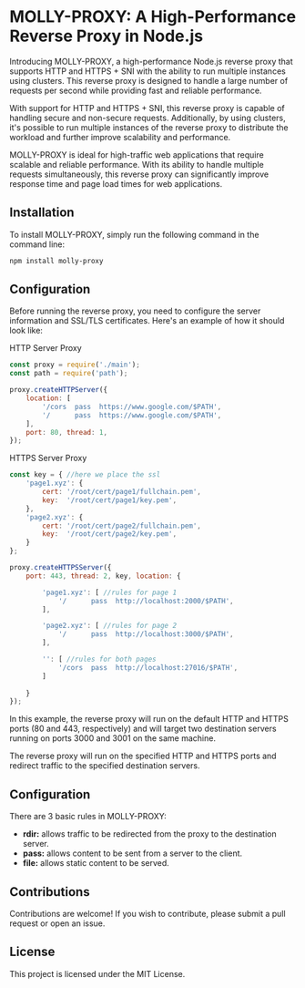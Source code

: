 # MOLLY-PROXY: A High-Performance Reverse Proxy in Node.js

Introducing MOLLY-PROXY, a high-performance Node.js reverse proxy that supports HTTP and HTTPS + SNI with the ability to run multiple instances using clusters. This reverse proxy is designed to handle a large number of requests per second while providing fast and reliable performance.

With support for HTTP and HTTPS + SNI, this reverse proxy is capable of handling secure and non-secure requests. Additionally, by using clusters, it's possible to run multiple instances of the reverse proxy to distribute the workload and further improve scalability and performance.

MOLLY-PROXY is ideal for high-traffic web applications that require scalable and reliable performance. With its ability to handle multiple requests simultaneously, this reverse proxy can significantly improve response time and page load times for web applications.

## Installation

To install MOLLY-PROXY, simply run the following command in the command line:

```bash
npm install molly-proxy
```

## Configuration

Before running the reverse proxy, you need to configure the server information and SSL/TLS certificates. Here's an example of how it should look like:

HTTP Server Proxy
```javascript
const proxy = require('./main');
const path = require('path');

proxy.createHTTPServer({
    location: [
        '/cors  pass  https://www.google.com/$PATH',
        '/      pass  https://www.google.com/$PATH',
    ], 
    port: 80, thread: 1,
});

```

HTTPS Server Proxy
```javascript
const key = { //here we place the ssl
    'page1.xyz': {
        cert: '/root/cert/page1/fullchain.pem',
        key:  '/root/cert/page1/key.pem',
    }, 
    'page2.xyz': {
        cert: '/root/cert/page2/fullchain.pem',
        key:  '/root/cert/page2/key.pem',
    }
};

proxy.createHTTPSServer({
    port: 443, thread: 2, key, location: {

        'page1.xyz': [ //rules for page 1
            '/      pass  http://localhost:2000/$PATH',
        ],

        'page2.xyz': [ //rules for page 2
            '/      pass  http://localhost:3000/$PATH',
        ],

        '': [ //rules for both pages
            '/cors  pass  http://localhost:27016/$PATH',
        ]
    
    }
});
```

In this example, the reverse proxy will run on the default HTTP and HTTPS ports (80 and 443, respectively) and will target two destination servers running on ports 3000 and 3001 on the same machine.

The reverse proxy will run on the specified HTTP and HTTPS ports and redirect traffic to the specified destination servers.

## Configuration

There are 3 basic rules in MOLLY-PROXY:
- **rdir:** allows traffic to be redirected from the proxy to the destination server.
- **pass:** allows content to be sent from a server to the client.
- **file:** allows static content to be served.

## Contributions

Contributions are welcome! If you wish to contribute, please submit a pull request or open an issue.

## License

This project is licensed under the MIT License.

